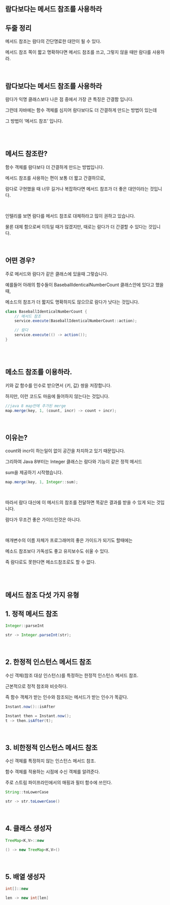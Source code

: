 ## 람다보다는 메서드 참조를 사용하라

## 두줄 정리

메서드 참조는 람다의 간단명료한 대안이 될 수 있다. 

메서드 참조 쪽이 짧고 명확하다면 메서드 참조를 쓰고, 그렇지 않을 때만 람다를 사용하라.

<br/>

## 람다보다는 메서드 참조를 사용하라

람다가 익명 클래스보다 나은 점 중에서 가장 큰 특징은 간결함 입니다.

그런데 자바에는 함수 객체를 심지어 람다보다도 더 간결하게 만드는 방법이 있는데 

그 방법이 ‘메서드 참조’ 입니다.

<br/><br/>

## 메서드 참조란?

함수 객체를 람다보다 더 간결하게 만드는 방법입니다.

메서드 참조를 사용하는 편이 보통 더 짧고 간결하므로, 

람다로 구현했을 때 너무 길거나 복잡하다면 메서드 참조가 더 좋은 대안이라는 것입니다.

<br/>

인텔리를 보면 람다를 메서드 참조로 대체하라고 많이 권하고 있습니다.

물론 대체 함으로써 이득일 때가 많겠지만, 때로는 람다가 더 간결할 수 있다는 것입니다.

<br/>

## 어떤 경우?

주로 메서드와 람다가 같은 클래스에 있을때 그렇습니다.

예를들어 아래의 함수들이 BaseballIdenticalNumberCount 클래스안에 있다고 했을 때,

메소드의 참조가 더 짧지도 명확하지도 않으므로 람다가 낫다는 것입니다.

```java
class BaseballIdenticalNumberCount { 
    // 메서드 참조
    service.execute(BaseballIdenticalNumberCount::action);

    // 람다
    service.execute(() -> action());
}
```

<br/><br/>

## 메소드 참조를 이용하라.

키와 값 함수를 인수로 받으면서 {키, 값} 쌍을 저장합니다.

하지만, 이런 코드도 마음에 들어하지 않는다는 것입니다.

```java
//java 8 map안에 추가된 merge
map.merge(key, 1, (count, incr) -> count + incr);
```

<br/>

## 이유는?

count와 incr이 하는일이 없이 공간을 차지하고 있기 때문입니다.

그리하여 Java 8부터는 Integer 클래스는 람다와 기능이 같은 정적 메서드

 sum을 제공하기 시작했습니다.

```java
map.merge(key, 1, Integer::sum);
```

<br/>

따라서 람다 대신에 이 메서드의 참조를 전달하면 똑같은 결과를 받을 수 있게 되는 것입니다.

람다가 무조건 좋은 가이드인것은 아니다. 

<br/>

매개변수의 이름 자체가 프로그래머의 좋은 가이드가 되기도 할때에는 

메소드 참조보다 가독성도 좋고 유지보수도 쉬울 수 있다. 

즉 람다로도 못한다면 메소드참조로도 할 수 없다.

<br/><br/>

## 메서드 참조 다섯 가지 유형

## 1. 정적 메서드 참조

```java
Integer::parseInt

str -> Integer.parseInt(str);
```

<br/>

## 2. 한정적 인스턴스 메서드 참조

수신 객체(참조 대상 인스턴스)를 특정하는 한정적 인스턴스 메서드 참조. 

근본적으로 정적 참조와 비슷하다. 

즉 함수 객체가 받는 인수와 참조되는 메서드가 받는 인수가 똑같다.

```java
Instant.now()::isAfter

Instant then = Instant.now();
t -> then.isAfter(t);
```

<br/>

## 3. 비한정적 인스턴스 메서드 참조

수신 객체를 특정하지 않는 인스턴스 메서드 참조. 

함수 객체를 적용하는 시점에 수신 객체를 알려준다.

주로 스트림 파이프라인에서의 매핑과 필터 함수에 쓰인다.

```java
String::toLowerCase

str -> str.toLowerCase()
```

<br/>

## 4. 클래스 생성자

```java
TreeMap<K,V>::new

() -> new TreeMap<K,V>()
```

<br/>

## 5. 배열 생성자

```java
int[]::new

len -> new int[len]
```